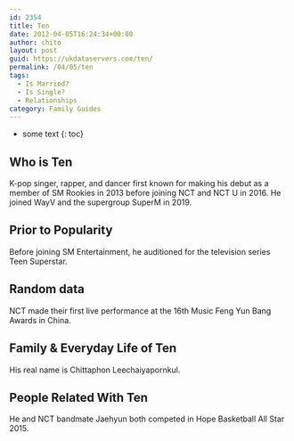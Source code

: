 ```yaml
---
id: 2354
title: Ten
date: 2012-04-05T16:24:34+00:00
author: chito
layout: post
guid: https://ukdataservers.com/ten/
permalink: /04/05/ten
tags:
  - Is Married?
  - Is Single?
  - Relationships
category: Family Guides
---
```


* some text
{: toc}
          
          
## Who is  Ten
                  
                  
                  
K-pop singer, rapper, and dancer first known for making his debut as a member of SM Rookies in 2013 before joining NCT and NCT U in 2016. He joined WayV and the supergroup SuperM in 2019. 
                  
                
                
                
## Prior to Popularity 
                  
                  
                  
Before joining SM Entertainment, he auditioned for the television series Teen Superstar.
                  
                
                
                
## Random data 
                  
                  
                  
NCT made their first live performance at the 16th Music Feng Yun Bang Awards in China.
                  
                
                
                
## Family & Everyday Life of Ten
                  
                  
                  
His real name is Chittaphon Leechaiyapornkul.
                  
                
                
                
## People Related With  Ten
                  
                  
                  
He and NCT bandmate Jaehyun both competed in Hope Basketball All Star 2015.
                  
                
              
            
          
          
          
    
    
  
